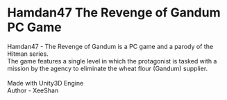 # Hamdan47 The Revenge of Gandum PC Game
Hamdan47 - The Revenge of Gandum is a PC game and a parody of the Hitman series.<br>
The game features a single level in which the protagonist is tasked with a mission by the agency to eliminate the wheat flour (Gandum) supplier.
<br>
<br>
Made with Unity3D Engine
<br>
Author - XeeShan
